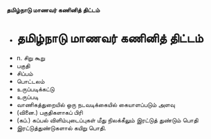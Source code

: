 **தமிழ்நாடு மாணவர் கணினித் திட்டம்**
- # தமிழ்நாடு மாணவர் கணினித் திட்டம்
- n. சிறு கூறு
- பகுதி
- சிப்பம்
- பொட்டலம்
- உருப்படிக்கட்டு
- உருப்படி
- வாணிகத்துறையில் ஒரு நடவடிக்கையில் கையாளப்படும் அளவு
- (வினை.) பகுதிகளாகப் பிரி
- (கப்.) கப்பல் விளிம்புடைப்புகள் மீது நிலக்கீலும் இரட்டுத் துண்டும் பொதி
- இரட்டுத்துண்டுகளால் கயிறு பொதி.

